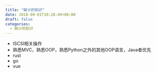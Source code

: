 ```yaml
---
title: "缺少的知识"
date: 2018-09-01T10:28:49+08:00
draft: false
categories:
  - 缺少的知识
---
```

<!--more-->
- ISCSI相关操作
- 熟悉MVC，熟悉OOP，熟悉Python之外的其他OOP语言，Java者优先
- rust
- go
- vue